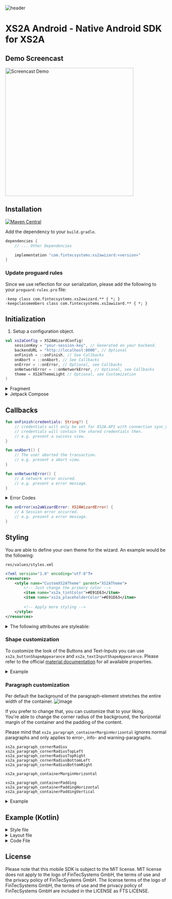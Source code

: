 ![header](https://fintecsystems.com/android-sdk-header.jpg)
# XS2A Android - Native Android SDK for XS2A

## Demo Screencast
<img src="https://fintecsystems.com/android_sdk_testbank_screencast.webp" alt="Screencast Demo" height="400"/>

## Installation
[![Maven Central](https://img.shields.io/maven-central/v/com.fintecsystems/xs2awizard.svg?label=Maven%20Central)](https://search.maven.org/search?q=g:%22com.fintecsystems%22%20AND%20a:%22xs2awizard%22)

Add the dependency to your `build.gradle`.

```gradle
dependencies {
    // ... Other Dependencies

    implementation "com.fintecsystems:xs2awizard:<version>"
}
```

### Update proguard rules

Since we use reflection for our serialization, please add the following to your 
`proguard-rules.pro` file:

```
-keep class com.fintecsystems.xs2awizard.** { *; }
-keepclassmembers class com.fintecsystems.xs2awizard.** { *; }
```

## Initialization

1. Setup a configuration object.

```kotlin
val xs2aConfig = XS2AWizardConfig(
    sessionKey = "your-session-key", // Generated on your backend.
    backendURL = "http://localhost:8000", // Optional
    onFinish = ::onFinish, // See Callbacks
    onAbort = ::onAbort, // See Callbacks
    onError = ::onError, // Optional, see Callbacks
    onNetworkError = ::onNetworkError, // Optional, see Callbacks
    theme = XS2AThemeLight // Optional, see Customization
)
```

<details>
    <summary>Fragment</summary>

```kotlin
// 2. Initialize the wizard.
val xs2aWizard = XS2AWizardFragment(xs2aConfig)

// 3. Add the wizard to your view.
supportFragmentManager.beginTransaction().apply {
    add(R.id.xs2a_container, xs2aWizard)
    commit()
}
```
</details>

<details>
    <summary>Jetpack Compose</summary>

```kotlin
// 2. Call the composable.
XS2AWizard(xS2AWizardConfig = xs2aConfig)
```
</details>

## Callbacks

```kotlin
fun onFinish(credentials: String?) {
    // credentials will only be set for XS2A.API with connection sync_mode set to "shared"
    // credentials will contain the shared credentials then.
    // e.g. present a success view.
}
```

```kotlin
fun onAbort() {
    // The user aborted the transaction.
    // e.g. present a abort view.
}
```

```kotlin
fun onNetworkError() {
    // A network error occured.
    // e.g. present a error message.
}
```

<details>
    <summary>Error Codes</summary>

```kotlin
sealed class XS2AWizardError(
    val code: String, // The error code, only relevant with "Other"
    val recoverable: Boolean, // Can this transaction continue?
) {
    /**
    Login to bank failed (e.g. invalid login credentials)
     */
    class LoginFailed(recoverable: Boolean) : XS2AWizardError

    /**
    The customer's session has timed out.
     */
    class SessionTimeout(recoverable: Boolean) : XS2AWizardError

    /**
    User entered invalid TAN.
     */
    class TanFailed(recoverable: Boolean) : XS2AWizardError

    /**
    An unknown or unspecified error occurred.
     */
    class TechError(recoverable: Boolean) : XS2AWizardError

    /**
    An error occurred using testmode settings.
     */
    class TestmodeError(recoverable: Boolean) : XS2AWizardError

    /**
    A transaction is not possible for various reasons.
     */
    class TransNotPossible(recoverable: Boolean) : XS2AWizardError

    /**
    Validation error (e.g. entered letters instead of numbers).
     */
    class ValidationFailed(recoverable: Boolean) : XS2AWizardError

    /**
    A different error occurred.
     */
    class Other(code: String, recoverable: Boolean) : XS2AWizardError
}
```
</details>

```kotlin
fun onError(xs2aWizardError: XS2AWizardError) {
    // A Session error occurred.
    // e.g. present a error message.
}
```

## Styling

You are able to define your own theme for the wizard.
An example would be the following:

`res/values/styles.xml`
```xml
<?xml version="1.0" encoding="utf-8"?>
<resources>
    <style name="CustomXS2ATheme" parent="XS2ATheme">
        <!-- Just change the primary color -->
        <item name="xs2a_tintColor">#E91E63</item>
        <item name="xs2a_placeholderColor">#E91E63</item>
        
        <!-- Apply more styling -->
    </style>
</resources>
```

<details>
    <summary>The following attributes are styleable:</summary>

```
xs2a_tintColor
xs2a_textColor
xs2a_fontFamily

xs2a_textInput_backgroundColor
xs2a_textInputShapeAppearance // Refer to "Shape customization"

xs2a_placeholderColor
xs2a_backgroundColor

xs2a_loadingIndicatorColor // Is xs2a_tintColor if left empty
xs2a_loadingIndicatorBackgroundColor


xs2a_paragraph_cornerRadius
xs2a_paragraph_cornerRadiusTopLeft
xs2a_paragraph_cornerRadiusTopRight
xs2a_paragraph_cornerRadiusBottomLeft
xs2a_paragraph_cornerRadiusBottomRight

xs2a_paragraph_containerMarginHorizontal

xs2a_paragraph_containerPadding
xs2a_paragraph_containerPaddingHorizontal
xs2a_paragraph_containerPaddingVertical

xs2a_paragraph_background_color
xs2a_paragraph_text_color

xs2a_paragraph_error_background_color
xs2a_paragraph_error_text_color

xs2a_paragraph_info_background_color
xs2a_paragraph_info_text_color

xs2a_paragraph_warning_background_color
xs2a_paragraph_warning_text_color


xs2a_buttonShapeAppearance // Refer to "Shape customization"

xs2a_button_submit_background_color
xs2a_button_submit_text_color

xs2a_button_abort_background_color
xs2a_button_abort_text_color

xs2a_button_back_background_color
xs2a_button_back_text_color

xs2a_button_restart_background_color
xs2a_button_restart_text_color

xs2a_button_redirect_background_color
xs2a_button_redirect_text_color

xs2a_webview_iconColor
xs2a_webview_backgroundColor
xs2a_webview_borderColor
xs2a_webview_textColor
```
</details>

### Shape customization

To customize the look of the Buttons and Text-Inputs you can use `xs2a_buttonShapeAppearance` and `xs2a_textInputShapeAppearance`.
Please refer to the official [material documentation](https://material.io/develop/android/theming/shape) for all available
properties.

<details>
    <summary>Example</summary>

`res/values/styles.xml`
```xml
<?xml version="1.0" encoding="utf-8"?>
<resources>
    <style name="CustomXS2ATheme" parent="XS2ATheme">
        <item name="xs2a_buttonShapeAppearance">@style/CustomXS2ATheme.ButtonShapeAppearance</item>
        <item name="xs2a_textInputShapeAppearance">@style/CustomXS2ATheme.InputShapeAppearance</item>
    </style>
    <style name="CustomXS2ATheme.ButtonShapeAppearance">
        <item name="cornerSize">20dp</item>
    </style>
    <style name="CustomXS2ATheme.InputShapeAppearance">
        <item name="cornerSize">20dp</item>
        <item name="cornerFamily">cut</item>
    </style>
</resources>
```
</details>

### Paragraph customization

Per default the background of the paragraph-element stretches the entire width of the container.
![image](https://user-images.githubusercontent.com/54634184/141505929-b2b8a2b1-9b7b-432a-941d-b04a62187db4.png)

If you prefer to change that, you can customize that to your liking.<br>
You're able to change the corner radius of the background, the horizontal margin of the container
and the padding of the content.

Please mind that `xs2a_paragraph_containerMarginHorizontal` ignores normal paragraphs and only
applies to error-, info- and warning-paragraphs.

```
xs2a_paragraph_cornerRadius
xs2a_paragraph_cornerRadiusTopLeft
xs2a_paragraph_cornerRadiusTopRight
xs2a_paragraph_cornerRadiusBottomLeft
xs2a_paragraph_cornerRadiusBottomRight

xs2a_paragraph_containerMarginHorizontal

xs2a_paragraph_containerPadding
xs2a_paragraph_containerPaddingHorizontal
xs2a_paragraph_containerPaddingVertical
```

<details>
    <summary>Example</summary>

![image](https://user-images.githubusercontent.com/54634184/141506008-182238ce-2580-46a9-aabe-1ed574f46436.png)
    
`res/values/styles.xml`
```xml
<?xml version="1.0" encoding="utf-8"?>
<resources>
    <style name="CustomXS2ATheme" parent="XS2ATheme">
        <item name="xs2a_paragraph_containerMarginHorizontal">10dp</item>
        <item name="xs2a_paragraph_containerPaddingVertical">5dp</item>
        <item name="xs2a_paragraph_cornerRadius">4dp</item>
    </style>
</resources>
```
</details>

## Example (Kotlin)
<details>
    <summary>Style file</summary>

`res/values/styles.xml`
```xml
<?xml version="1.0" encoding="utf-8"?>
<resources>
    <style name="CustomXS2ATheme" parent="XS2ATheme">
        <item name="xs2a_tintColor">#E91E63</item>
        <item name="xs2a_placeholderColor">#E91E63</item>

        <item name="xs2a_button_submit_background_color">#E91E63</item>
        <item name="xs2a_button_submit_text_color">#000</item>
        <item name="xs2a_button_abort_background_color">#E91E63</item>
        <item name="xs2a_button_abort_text_color">#000</item>
        <item name="xs2a_button_back_background_color">#673AB7</item>
        <item name="xs2a_button_back_text_color">#fff</item>
        <item name="xs2a_button_restart_background_color">#ffff00</item>
        <item name="xs2a_button_restart_text_color">#000</item>
        <item name="xs2a_button_redirect_background_color">#000</item>
        <item name="xs2a_button_redirect_text_color">#fff</item>
    </style>
</resources>
```
</details>

<details>
    <summary>Layout file</summary>

`res/layout/activity_main.xml`
```xml
<?xml version="1.0" encoding="utf-8"?>
<FrameLayout xmlns:android="http://schemas.android.com/apk/res/android"
    xmlns:tools="http://schemas.android.com/tools"
    android:layout_width="match_parent"
    android:layout_height="match_parent"
    tools:context="com.fintecsystems.xs2awizard_example.MainActivity">
    <FrameLayout
        android:id="@+id/xs2a_wizard_container"
        android:layout_width="match_parent"
        android:layout_height="match_parent">
    </FrameLayout>
</FrameLayout>
```
</details>

<details>
    <summary>Code File</summary>

`java/com/fintecsystems/xs2awizard_example/MainActivity.kt`
```kotlin
package com.fintecsystems.xs2awizard_example

import android.os.Bundle
import android.util.Log
import androidx.appcompat.app.AppCompatActivity
import com.fintecsystems.xs2awizard.XS2AWizard
import com.fintecsystems.xs2awizard.XS2AWizard.XS2AWizardConfig


private const val TAG = "MainActivity"

class MainActivity : AppCompatActivity() {
    override fun onCreate(savedInstanceState: Bundle?) {
        super.onCreate(savedInstanceState)
        setContentView(R.layout.activity_main)

        val xS2AWizardConfig = XS2AWizardConfig(
            sessionKey = "your-session-key",
            styleResId = R.style.CustomXS2ATheme,
            onFinish = ::onFinish,
            onAbort = ::onAbort,
        )

        val xs2aWizard = XS2AWizard(xS2AWizardConfig)

        supportFragmentManager.beginTransaction().let {
            it.add(R.id.xs2a_wizard_container, xs2aWizard)
            it.commit()
        }
    }

    private fun onFinish(credentials: String?) {
        Log.d(TAG, "onFinish: $credentials")
    }

    private fun onAbort() {
        Log.d(TAG, "onAbort")
    }
}
```
</details>

## License

Please note that this mobile SDK is subject to the MIT license. MIT license does not apply to the logo of FinTecSystems GmbH, the terms of use and the privacy policy of FinTecSystems GmbH. The license terms of the logo of FinTecSystems GmbH, the terms of use and the privacy policy of FinTecSystems GmbH are included in the LICENSE as FTS LICENSE.
